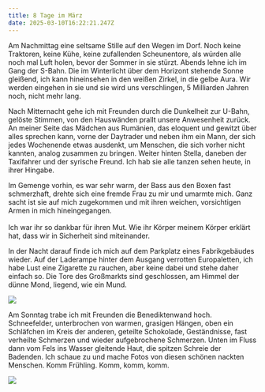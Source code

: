 ```yaml
---
title: 8 Tage im März
date: 2025-03-10T16:22:21.247Z
---
```

Am Nachmittag eine seltsame Stille auf den Wegen im Dorf. Noch keine Traktoren, keine Kühe, keine zufallenden Scheunentore, als würden alle noch mal Luft holen, bevor der Sommer in sie stürzt. Abends lehne ich im Gang der S-Bahn. Die im Winterlicht über dem Horizont stehende Sonne gleißend, ich kann hineinsehen in den weißen Zirkel, in die gelbe Aura. Wir werden eingehen in sie und sie wird uns verschlingen, 5 Milliarden Jahren noch, nicht mehr lang.

Nach Mitternacht gehe ich mit Freunden durch die Dunkelheit zur U-Bahn, gelöste Stimmen, von den Hauswänden prallt unsere Anwesenheit zurück. An meiner Seite das Mädchen aus Rumänien, das eloquent und gewitzt über alles sprechen kann, vorne der Daytrader und neben ihm ein Mann, der sich jedes Wochenende etwas ausdenkt, um Menschen, die sich vorher nicht kannten, analog zusammen zu bringen. Weiter hinten Stella, daneben der Taxifahrer und der syrische Freund. Ich hab sie alle tanzen sehen heute, in ihrer Hingabe. 

Im Gemenge vorhin, es war sehr warm, der Bass aus den Boxen fast schmerzhaft, drehte sich eine fremde Frau zu mir und umarmte mich. Ganz sacht ist sie auf mich zugekommen und mit ihren weichen, vorsichtigen Armen in mich hineingegangen.\
\
Ich war ihr so dankbar für ihren Mut. Wie ihr Körper meinem Körper erklärt hat, dass wir in Sicherheit sind miteinander.

In der Nacht darauf finde ich mich auf dem Parkplatz eines Fabrikgebäudes wieder. Auf der Laderampe hinter dem Ausgang verrotten Europaletten, ich habe Lust eine Zigarette zu rauchen, aber keine dabei und stehe daher einfach so. Die Tore des Großmarkts sind geschlossen, am Himmel der dünne Mond, liegend, wie ein Mund. 

![](/uploads/8-tage-im-märz-1.jpg)

Am Sonntag trabe ich mit Freunden die Benediktenwand hoch. Schneefelder, unterbrochen von warmen, grasigen Hängen, oben ein Schläfchen im Kreis der anderen, geteilte Schokolade, Geständnisse, fast verheilte Schmerzen und wieder aufgebrochene Schmerzen. Unten im Fluss dann vom Fels ins Wasser gleitende Haut, die spitzen Schreie der Badenden. Ich schaue zu und mache Fotos von diesen schönen nackten Menschen. Komm Frühling. Komm, komm, komm.

![](/uploads/hände.jpg)
